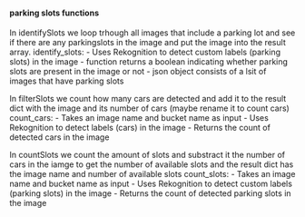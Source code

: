 #### parking slots functions

In identifySlots we loop trhough all images that include a parking lot and see if there are any parkingslots in the image and put the image into the result array.
identify_slots:
    - Uses Rekognition to detect custom labels (parking slots) in the image
    - function returns a boolean indicating whether parking slots are present in the image or not
    - json object consists of a lsit of images that have parking slots

In filterSlots we count how many cars are detected and add it to the result dict with the image and its number of cars (maybe rename it to count cars)
count_cars:
    - Takes an image name and bucket name as input
    - Uses Rekognition to detect labels (cars) in the image
    - Returns the count of detected cars in the image

In countSlots we count the amount of slots and substract it the number of cars in the iamge to get the number of available slots and the result dict has the image name and number of available slots
count_slots:
    - Takes an image name and bucket name as input
    - Uses Rekognition to detect custom labels (parking slots) in the image
    - Returns the count of detected parking slots in the image